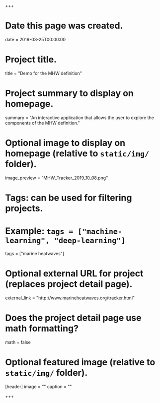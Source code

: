 +++
# Date this page was created.
date = 2019-03-25T00:00:00

# Project title.
title = "Demo for the MHW definition"

# Project summary to display on homepage.
summary = "An interactive application that allows the user to explore the components of the MHW definition."

# Optional image to display on homepage (relative to `static/img/` folder).
image_preview = "MHW_Tracker_2019_10_08.png"

# Tags: can be used for filtering projects.
# Example: `tags = ["machine-learning", "deep-learning"]`
tags = ["marine heatwaves"]

# Optional external URL for project (replaces project detail page).
external_link = "http://www.marineheatwaves.org/tracker.html"

# Does the project detail page use math formatting?
math = false

# Optional featured image (relative to `static/img/` folder).
[header]
image = ""
caption = ""

+++
